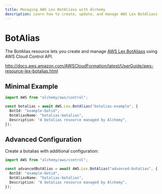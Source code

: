 ```yaml
---
title: Managing AWS Lex BotAliass with Alchemy
description: Learn how to create, update, and manage AWS Lex BotAliass using Alchemy Cloud Control.
---
```


# BotAlias

The BotAlias resource lets you create and manage [AWS Lex BotAliass](https://docs.aws.amazon.com/lex/latest/userguide/) using AWS Cloud Control API.

http://docs.aws.amazon.com/AWSCloudFormation/latest/UserGuide/aws-resource-lex-botalias.html

## Minimal Example

```ts
import AWS from "alchemy/aws/control";

const botalias = await AWS.Lex.BotAlias("botalias-example", {
  BotId: "example-botid",
  BotAliasName: "botalias-botalias",
  Description: "A botalias resource managed by Alchemy",
});
```

## Advanced Configuration

Create a botalias with additional configuration:

```ts
import AWS from "alchemy/aws/control";

const advancedBotAlias = await AWS.Lex.BotAlias("advanced-botalias", {
  BotId: "example-botid",
  BotAliasName: "botalias-botalias",
  Description: "A botalias resource managed by Alchemy",
});
```

